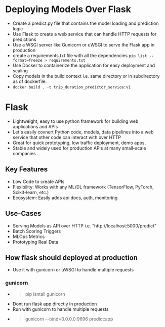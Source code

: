 
# Deploying Models Over Flask

- Create a predict.py file that contains the model loading and prediction logic
- Use Flask to create a web service that can handle HTTP requests for predictions
- Use a WSGI server like Gunicorn or uWSGI to serve the Flask app in production
- create a requirements.txt file with all the dependencies `pip list --format=freeze > requirements.txt`
- Use Docker to containerize the application for easy deployment and scaling
- Copy models in the build context i.e. same directory or in subdirectory as of dockerfile.
- `docker build . -t trip_duration_predictor_service:v1`


# Flask
 - Lightweight, easy to use python framework for building web applications and APIs
 - Let's easily covnert Python code, models, data pipelines into a web service that other code can interact with over HTTP
 - Great for quick prototyping, low traffic deployment, demo apps, 
 - Stable and widely used for production APIs at many small-scale companies

## Key Features
- Low Code to create APIs
- Flexibility: Works with any ML/DL framework (TensorFlow, PyTorch, Scikit-learn, etc.)
- Ecosystem: Easily adds api docs, auth, monitoring

## Use-Cases
- Serving Models as API over HTTP i.e. "http://localhost:5000/predict"
- Batch Scoring Triggers
- MLOps Metrics
- Prototyping Real Data

## How flask should deployed at production
- Use it with gunicorn or uWSGI to handle multiple requests

### gunicorn
- > pip isntall gunicorn
- Dont run flask app directly in production
- Run with gunicorn to handle multiple requests
- > gunicorn --bind=0.0.0.0:9696 predict:app
